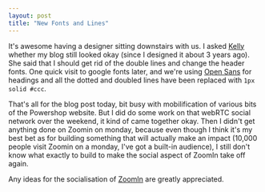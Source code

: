 ```yaml
---
layout: post
title: "New Fonts and Lines"
---
```

 
It's awesome having a designer sitting downstairs with us. I asked [Kelly](http://twitter.com/kellective) whether my blog still looked okay (since I designed it about 3 years ago). She said that I should get rid of the double lines and change the header fonts. One quick visit to google fonts later, and we're using [Open Sans](http://www.google.com/fonts/specimen/Open+Sans) for headings and all the dotted and doubled lines have been replaced with `1px solid #ccc`.

That's all for the blog post today, bit busy with mobilification of various bits of the Powershop website. But I did do some work on that webRTC social network over the weekend, it kind of came together okay. Then I didn't get anything done on Zoomin on monday, because even though I think it's my best bet as for building something that will actually make an impact (10,000 people visit Zoomin on a monday, I've got a built-in audience), I still don't know what exactly to build to make the social aspect of ZoomIn take off again.

Any ideas for the socialisation of [ZoomIn](http://www.zoomin.co.nz/) are greatly appreciated.